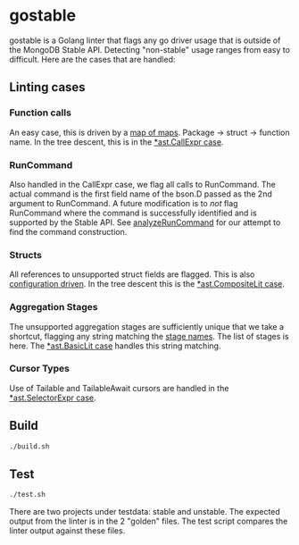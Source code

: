 # gostable

gostable is a Golang linter that flags any go driver usage that is outside of the MongoDB Stable API. Detecting "non-stable" usage ranges from easy to difficult. Here are the cases that are handled:

## Linting cases

### Function calls

An easy case, this is driven by a [map of maps](https://github.com/fsnow/gostable/blob/0bd607bc7c09485dd59d03e7e50a4a9a00a030c0/common/analyzer.go#L30). Package -> struct -> function name. In the tree descent, this is in the [\*ast.CallExpr case](https://github.com/fsnow/gostable/blob/0bd607bc7c09485dd59d03e7e50a4a9a00a030c0/common/analyzer.go#L134).

### RunCommand

Also handled in the CallExpr case, we flag all calls to RunCommand. The actual command is the first field name of the bson.D passed as the 2nd argument to RunCommand. A future modification is to *not* flag RunCommand where the command is successfully identified and is supported by the Stable API. See [analyzeRunCommand](https://github.com/fsnow/gostable/blob/0bd607bc7c09485dd59d03e7e50a4a9a00a030c0/common/analyzer.go#L266) for our attempt to find the command construction.

### Structs

All references to unsupported struct fields are flagged. This is also [configuration driven](https://github.com/fsnow/gostable/blob/0bd607bc7c09485dd59d03e7e50a4a9a00a030c0/common/analyzer.go#L52). In the tree descent this is the [\*ast.CompositeLit case](https://github.com/fsnow/gostable/blob/0bd607bc7c09485dd59d03e7e50a4a9a00a030c0/common/analyzer.go#L158).

### Aggregation Stages

The unsupported aggregation stages are sufficiently unique that we take a shortcut, flagging any string matching the [stage names](https://github.com/fsnow/gostable/blob/0bd607bc7c09485dd59d03e7e50a4a9a00a030c0/common/analyzer.go#L68). The list of stages is here. The [\*ast.BasicLit case](https://github.com/fsnow/gostable/blob/0bd607bc7c09485dd59d03e7e50a4a9a00a030c0/common/analyzer.go#L123) handles this string matching.

### Cursor Types

Use of Tailable and TailableAwait cursors are handled in the [\*ast.SelectorExpr case](https://github.com/fsnow/gostable/blob/0bd607bc7c09485dd59d03e7e50a4a9a00a030c0/common/analyzer.go#L192).

## Build

```bash
./build.sh
```

## Test

```bash
./test.sh
```

There are two projects under testdata: stable and unstable. The expected output from the linter is in the 2 "golden" files. The test script compares the linter output against these files.
